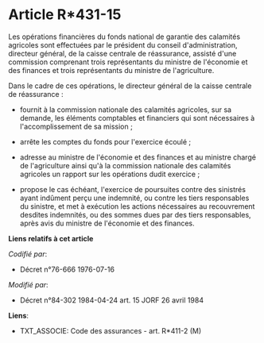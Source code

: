 # Article R*431-15

Les opérations financières du fonds national de garantie des calamités agricoles sont effectuées par le président du conseil
d'administration, directeur général, de la caisse centrale de réassurance, assisté d'une commission comprenant trois
représentants du ministre de l'économie et des finances et trois représentants du ministre de l'agriculture.

Dans le cadre de ces opérations, le directeur général de la caisse centrale de réassurance :

- fournit à la commission nationale des calamités agricoles, sur sa demande, les éléments comptables et financiers qui sont
nécessaires à l'accomplissement de sa mission ;

- arrête les comptes du fonds pour l'exercice écoulé ;

- adresse au ministre de l'économie et des finances et au ministre chargé de l'agriculture ainsi qu'à la commission nationale
des calamités agricoles un rapport sur les opérations dudit exercice ;

- propose le cas échéant, l'exercice de poursuites contre des sinistrés ayant indûment perçu une indemnité, ou contre les
tiers responsables du sinistre, et met à exécution les actions nécessaires au recouvrement desdites indemnités, ou des sommes
dues par des tiers responsables, après avis du ministre de l'économie et des finances.

**Liens relatifs à cet article**

_Codifié par_:

  - Décret n°76-666 1976-07-16

_Modifié par_:

  - Décret n°84-302 1984-04-24 art. 15 JORF 26 avril 1984

**Liens**:

  - TXT_ASSOCIE: Code des assurances - art. R*411-2 (M)
